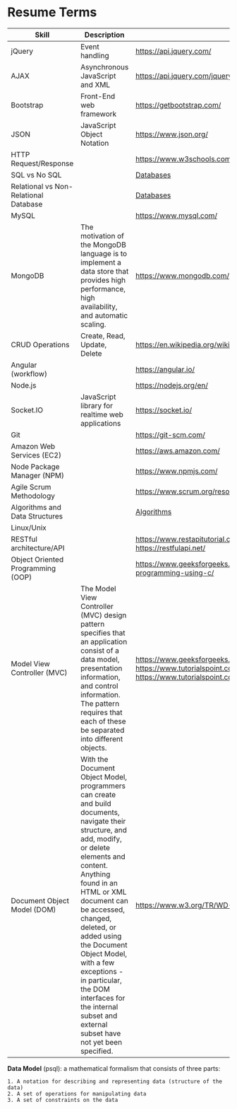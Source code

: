 # Resume Terms

| Skill                                 | Description                                                                                                                                                                                                                                                                                                                                                                                                      | Official Website                                                                                                                                                                                  |
| ------------------------------------- | ---------------------------------------------------------------------------------------------------------------------------------------------------------------------------------------------------------------------------------------------------------------------------------------------------------------------------------------------------------------------------------------------------------------- | ------------------------------------------------------------------------------------------------------------------------------------------------------------------------------------------------- |
| jQuery                                | Event handling                                                                                                                                                                                                                                                                                                                                                                                                   | https://api.jquery.com/                                                                                                                                                                           |
| AJAX                                  | Asynchronous JavaScript and XML                                                                                                                                                                                                                                                                                                                                                                                  | https://api.jquery.com/jquery.ajax/                                                                                                                                                               |
| Bootstrap                             | Front-End web framework                                                                                                                                                                                                                                                                                                                                                                                          | https://getbootstrap.com/                                                                                                                                                                         |
| JSON                                  | JavaScript Object Notation                                                                                                                                                                                                                                                                                                                                                                                       | https://www.json.org/                                                                                                                                                                             |
| HTTP Request/Response                 |                                                                                                                                                                                                                                                                                                                                                                                                                  | https://www.w3schools.com/tags/ref_httpmethods.asp                                                                                                                                                |
| SQL vs No SQL                         |                                                                                                                                                                                                                                                                                                                                                                                                                  | [Databases](Database.md)                                                                                                                                                                          |
| Relational vs Non-Relational Database |                                                                                                                                                                                                                                                                                                                                                                                                                  | [Databases](Database.md)                                                                                                                                                                          |
| MySQL                                 |                                                                                                                                                                                                                                                                                                                                                                                                                  | https://www.mysql.com/                                                                                                                                                                            |
| MongoDB                               | The motivation of the MongoDB language is to implement a data store that provides high performance, high availability, and automatic scaling.                                                                                                                                                                                                                                                                    | https://www.mongodb.com/                                                                                                                                                                          |
| CRUD Operations                       | Create, Read, Update, Delete                                                                                                                                                                                                                                                                                                                                                                                     | https://en.wikipedia.org/wiki/Create,_read,_update_and_delete                                                                                                                                     |
| Angular (workflow)                    |                                                                                                                                                                                                                                                                                                                                                                                                                  | https://angular.io/                                                                                                                                                                               |
| Node.js                               |                                                                                                                                                                                                                                                                                                                                                                                                                  | https://nodejs.org/en/                                                                                                                                                                            |
| Socket.&#8203;IO                      | JavaScript library for realtime web applications                                                                                                                                                                                                                                                                                                                                                                 | https://socket.io/                                                                                                                                                                                |
| Git                                   |                                                                                                                                                                                                                                                                                                                                                                                                                  | https://git-scm.com/                                                                                                                                                                              |
| Amazon Web Services (EC2)             |                                                                                                                                                                                                                                                                                                                                                                                                                  | https://aws.amazon.com/                                                                                                                                                                           |
| Node Package Manager (NPM)            |                                                                                                                                                                                                                                                                                                                                                                                                                  | https://www.npmjs.com/                                                                                                                                                                            |
| Agile Scrum Methodology               |                                                                                                                                                                                                                                                                                                                                                                                                                  | https://www.scrum.org/resources/what-is-scrum                                                                                                                                                     |
| Algorithms and Data Structures        |                                                                                                                                                                                                                                                                                                                                                                                                                  | [Algorithms](Algorithms.md)                                                                                                                                                                       |
| Linux/Unix                            |
| RESTful architecture/API              |                                                                                                                                                                                                                                                                                                                                                                                                                  | https://www.restapitutorial.com/<br>https://restfulapi.net/                                                                                                                                       |
| Object Oriented Programming (OOP)     |                                                                                                                                                                                                                                                                                                                                                                                                                  | https://www.geeksforgeeks.org/basic-concepts-of-object-oriented-programming-using-c/                                                                                                              |
| Model View Controller (MVC)           | The Model View Controller (MVC) design pattern specifies that an application consist of a data model, presentation information, and control information. The pattern requires that each of these be separated into different objects.                                                                                                                                                                            | https://www.geeksforgeeks.org/mvc-design-pattern/<br>https://www.tutorialspoint.com/design_pattern/mvc_pattern.htm<br>https://www.tutorialspoint.com/mvc_framework/mvc_framework_introduction.htm |
| Document Object Model (DOM)           | With the Document Object Model, programmers can create and build documents, navigate their structure, and add, modify, or delete elements and content. Anything found in an HTML or XML document can be accessed, changed, deleted, or added using the Document Object Model, with a few exceptions - in particular, the DOM interfaces for the internal subset and external subset have not yet been specified. | https://www.w3.org/TR/WD-DOM/introduction.html                                                                                                                                                    |

__Data Model__ (psql): a mathematical formalism that consists of three parts:  

    1. A notation for describing and representing data (structure of the data)  
    2. A set of operations for manipulating data  
    3. A set of constraints on the data
